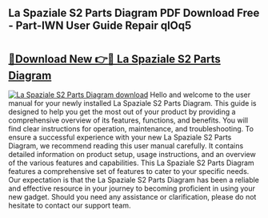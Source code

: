 ## La Spaziale S2 Parts Diagram PDF Download Free - Part-IWN User Guide Repair qlOq5

# <h2><a href="http://dfoqflt.blite.top/?on=La+Spaziale+S2+Parts+Diagram">🔗Download New 👉🔴 La Spaziale S2 Parts Diagram</a></h2>

[![La Spaziale S2 Parts Diagram download](https://i.imgur.com/lujVjoI.png)](http://dfoqflt.blite.top/?on=La+Spaziale+S2+Parts+Diagram)
Hello and welcome to the user manual for your newly installed La Spaziale S2 Parts Diagram. This guide is designed to help you get the most out of your product by providing a comprehensive overview of its features, functions, and benefits. You will find clear instructions for operation, maintenance, and troubleshooting. To ensure a successful experience with your new La Spaziale S2 Parts Diagram, we recommend reading this user manual carefully. It contains detailed information on product setup, usage instructions, and an overview of the various features and capabilities. This La Spaziale S2 Parts Diagram features a comprehensive set of features to cater to your specific needs. Our expectation is that the La Spaziale S2 Parts Diagram has been a reliable and effective resource in your journey to becoming proficient in using your new gadget. Should you need any assistance or clarification, please do not hesitate to contact our support team.
